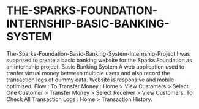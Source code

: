 # THE-SPARKS-FOUNDATION-INTERNSHIP-BASIC-BANKING-SYSTEM
The-Sparks-Foundation-Basic-Banking-System-Internship-Project I was supposed to create a basic banking website for the Sparks Foundation as an internship project.  Basic Banking System  A web application used to tranfer virtual money between multiple users and also record the transaction logs of dummy data. Website is responsive and mobile optimized.  Flow :  To Transfer Money : Home > View Customers > Select One Customer > Transfer Money > Select Receiver > View Customers.  To Check All Transaction Logs : Home > Transaction History.
